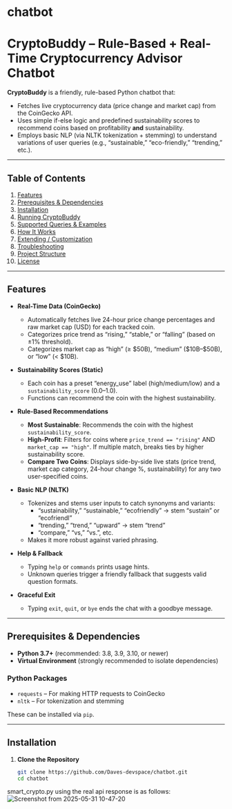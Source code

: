 # chatbot

# CryptoBuddy – Rule-Based + Real-Time Cryptocurrency Advisor Chatbot

**CryptoBuddy** is a friendly, rule-based Python chatbot that:
- Fetches live cryptocurrency data (price change and market cap) from the CoinGecko API.
- Uses simple if-else logic and predefined sustainability scores to recommend coins based on profitability **and** sustainability.
- Employs basic NLP (via NLTK tokenization + stemming) to understand variations of user queries (e.g., “sustainable,” “eco-friendly,” “trending,” etc.).

---

## Table of Contents

1. [Features](#features)  
2. [Prerequisites & Dependencies](#prerequisites--dependencies)  
3. [Installation](#installation)  
4. [Running CryptoBuddy](#running-cryptobuddy)  
5. [Supported Queries & Examples](#supported-queries--examples)  
6. [How It Works](#how-it-works)  
7. [Extending / Customization](#extending--customization)  
8. [Troubleshooting](#troubleshooting)  
9. [Project Structure](#project-structure)  
10. [License](#license)  

---

## Features

- **Real-Time Data (CoinGecko)**  
  - Automatically fetches live 24-hour price change percentages and raw market cap (USD) for each tracked coin.  
  - Categorizes price trend as “rising,” “stable,” or “falling” (based on ±1% threshold).  
  - Categorizes market cap as “high” (≥ \$50B), “medium” (\$10B–\$50B), or “low” (< \$10B).

- **Sustainability Scores (Static)**  
  - Each coin has a preset “energy_use” label (high/medium/low) and a `sustainability_score` (0.0–1.0).  
  - Functions can recommend the coin with the highest sustainability.

- **Rule-Based Recommendations**  
  - **Most Sustainable**: Recommends the coin with the highest `sustainability_score`.  
  - **High-Profit**: Filters for coins where `price_trend == "rising"` AND `market_cap == "high"`. If multiple match, breaks ties by higher sustainability score.  
  - **Compare Two Coins**: Displays side-by-side live stats (price trend, market cap category, 24-hour change %, sustainability) for any two user-specified coins.

- **Basic NLP (NLTK)**  
  - Tokenizes and stems user inputs to catch synonyms and variants:
    - “sustainability,” “sustainable,” “ecofriendly” → stem “sustain” or “ecofriendl”
    - “trending,” “trend,” “upward” → stem “trend”
    - “compare,” “vs,” “vs.”, etc.  
  - Makes it more robust against varied phrasing.

- **Help & Fallback**  
  - Typing `help` or `commands` prints usage hints.  
  - Unknown queries trigger a friendly fallback that suggests valid question formats.

- **Graceful Exit**  
  - Typing `exit`, `quit`, or `bye` ends the chat with a goodbye message.

---

## Prerequisites & Dependencies

- **Python 3.7+** (recommended: 3.8, 3.9, 3.10, or newer)
- **Virtual Environment** (strongly recommended to isolate dependencies)

### Python Packages

- `requests` – For making HTTP requests to CoinGecko  
- `nltk` – For tokenization and stemming  

These can be installed via `pip`.  

---

## Installation

1. **Clone the Repository**  
   ```bash
   git clone https://github.com/Daves-devspace/chatbot.git
   cd chatbot


smart_crypto.py using the real api response is as follows:
![Screenshot from 2025-05-31 10-47-20](https://github.com/user-attachments/assets/9b813bdf-a7ba-4b2b-8b97-c282bfec4ebc)
